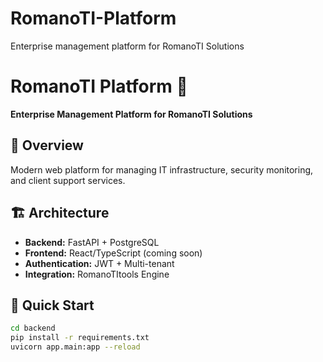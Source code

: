 # RomanoTI-Platform
Enterprise management platform for RomanoTI Solutions
# RomanoTI Platform 🚀

**Enterprise Management Platform for RomanoTI Solutions**

## 🏢 Overview
Modern web platform for managing IT infrastructure, security monitoring, and client support services.

## 🏗️ Architecture
- **Backend:** FastAPI + PostgreSQL
- **Frontend:** React/TypeScript (coming soon)
- **Authentication:** JWT + Multi-tenant
- **Integration:** RomanoTItools Engine

## 🚀 Quick Start
```bash
cd backend
pip install -r requirements.txt
uvicorn app.main:app --reload
